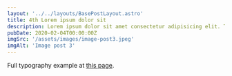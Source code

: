 ```yaml
---
layout: '../../layouts/BasePostLayout.astro'
title: 4th Lorem ipsum dolor sit
description: Lorem ipsum dolor sit amet consectetur adipisicing elit. Tenetur vero esse non molestias eos excepturi.
pubDate: 2020-02-04T00:00:00Z
imgSrc: '/assets/images/image-post3.jpeg'
imgAlt: 'Image post 3'
---
```


Full typography example at [this page](./sixth-post).
